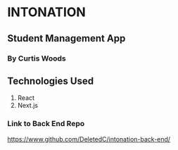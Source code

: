 # INTONATION
## Student Management App
### By Curtis Woods

## Technologies Used

1. React
2. Next.js

### Link to Back End Repo
https://www.github.com/DeletedC/intonation-back-end/
